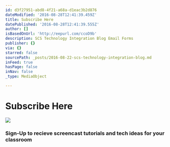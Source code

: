 ```yaml
---
id: d3f27951-abd8-4f21-a68a-d1eac3b2d876
dateModified: '2016-08-28T12:41:39.459Z'
title: Subscribe Here
datePublished: '2016-08-28T12:41:39.555Z'
author: []
isBasedOnUrl: 'http://eepurl.com/ccoD9b'
description: SCS Technology Integration Blog Email Forms
publisher: {}
via: {}
starred: false
sourcePath: _posts/2016-08-22-scs-technology-integration-blog.md
inFeed: true
hasPage: false
inNav: false
_type: MediaObject

---
```

# Subscribe Here
![](https://the-grid-user-content.s3-us-west-2.amazonaws.com/b8be3d70-a49d-4e53-9e3e-007733cda761.jpg)

### Sign-Up to recieve screencast tutorials and tech ideas for your classroom